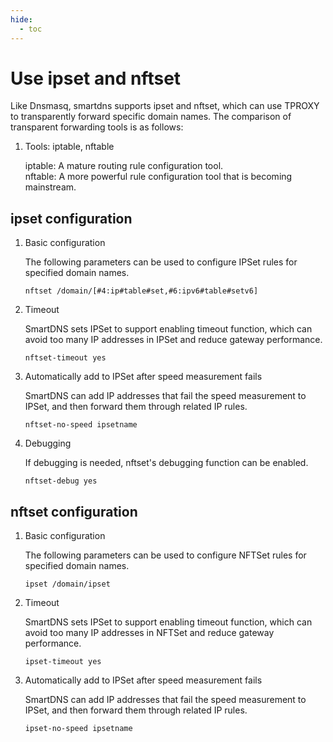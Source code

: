 ```yaml
---
hide:
  - toc
---
```


# Use ipset and nftset

Like Dnsmasq, smartdns supports ipset and nftset, which can use TPROXY to transparently forward specific domain names. The comparison of transparent forwarding tools is as follows:

1. Tools: iptable, nftable

    iptable: A mature routing rule configuration tool.  
    nftable: A more powerful rule configuration tool that is becoming mainstream.

## ipset configuration

1. Basic configuration

    The following parameters can be used to configure IPSet rules for specified domain names.

    ```shell
    nftset /domain/[#4:ip#table#set,#6:ipv6#table#setv6]
    ```

1. Timeout

    SmartDNS sets IPSet to support enabling timeout function, which can avoid too many IP addresses in IPSet and reduce gateway performance.

    ```shell
    nftset-timeout yes
    ```

1. Automatically add to IPSet after speed measurement fails

    SmartDNS can add IP addresses that fail the speed measurement to IPSet, and then forward them through related IP rules.

    ```shell
    nftset-no-speed ipsetname
    ```

1. Debugging

    If debugging is needed, nftset's debugging function can be enabled.

    ```shell
    nftset-debug yes
    ```

## nftset configuration

1. Basic configuration

    The following parameters can be used to configure NFTSet rules for specified domain names.

    ```shell
    ipset /domain/ipset
    ```

1. Timeout

    SmartDNS sets IPSet to support enabling timeout function, which can avoid too many IP addresses in NFTSet and reduce gateway performance.

    ```shell
    ipset-timeout yes
    ```

1. Automatically add to IPSet after speed measurement fails

    SmartDNS can add IP addresses that fail the speed measurement to IPSet, and then forward them through related IP rules.

    ```shell
    ipset-no-speed ipsetname
    ```
